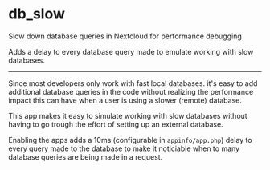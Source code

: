 # db_slow
Slow down database queries in Nextcloud for performance debugging

Adds a delay to every database query made to emulate working with slow databases.

---

Since most developers only work with fast local databases.
it's easy to add additional database queries in the code
without realizing the performance impact this can have when a user is using a slower (remote) database.

This app makes it easy to simulate working with slow databases
without having to go trough the effort of setting up an external database.

Enabling the apps adds a 10ms (configurable in `appinfo/app.php`) delay to every query made to the database
to make it noticiable when to many database queries are being made in a request.
